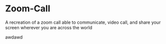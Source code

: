 # Zoom-Call
A recreation of a zoom call able to communicate, video call, and share your screen wherever you are across the world

awdawd